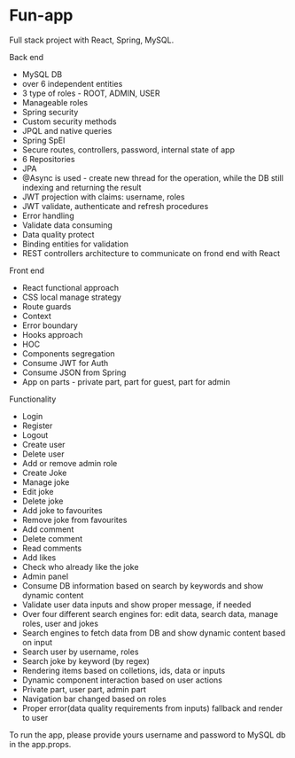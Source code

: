 # Fun-app
Full stack project with React, Spring, MySQL.

Back end

- MySQL DB
- over 6 independent entities
- 3 type of roles - ROOT, ADMIN, USER
- Manageable roles
- Spring security
- Custom security methods
- JPQL and native queries
- Spring SpEl
- Secure routes, controllers, password, internal state of app
- 6 Repositories
- JPA
- @Async is used - create new thread for the operation, while the DB still indexing and returning the result
- JWT projection with claims: username, roles
- JWT validate, authenticate and refresh procedures
- Error handling
- Validate data consuming
- Data quality protect
- Binding entities for validation
- REST controllers architecture to communicate on frond end with React

Front end

- React functional approach
- CSS local manage strategy
- Route guards
- Context 
- Error boundary
- Hooks approach
- HOC
- Components segregation
- Consume JWT for Auth
- Consume JSON from Spring 
- App on parts - private part, part for guest, part for admin

Functionality

- Login
- Register
- Logout
- Create user
- Delete user
- Add or remove admin role
- Create Joke
- Manage joke
- Edit joke
- Delete joke
- Add joke to favourites
- Remove joke from favourites
- Add comment
- Delete comment 
- Read comments
- Add likes
- Check who already like the joke
- Admin panel
- Consume DB information based on search by keywords and show dynamic content
- Validate user data inputs and show proper message, if needed
- Over four different search engines for: edit data, search data, manage roles, user and jokes
- Search engines to fetch data from DB and show dynamic content based on input
- Search user by username, roles
- Search joke by keyword (by regex)
- Rendering items based on colletions, ids, data or inputs
- Dynamic component interaction based on user actions
- Private part, user part, admin part
- Navigation bar changed based on roles
- Proper error(data quality requirements from inputs) fallback and render to user


To run the app, please provide yours username and password to MySQL db in the app.props.

